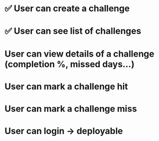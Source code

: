 # ✅ User can create a challenge
# ✅ User can see list of challenges
# User can view details of a challenge (completion %, missed days…)
# User can mark a challenge hit
# User can mark a challenge miss
# User can login -> deployable
